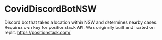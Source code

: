# CovidDiscordBotNSW
Discord bot that takes a location within NSW and determines nearby cases. Requires own key for positionstack API. Was originally built and hosted on replit.
https://positionstack.com/

